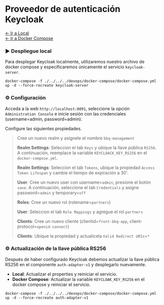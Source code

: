 # Proveedor de autenticación Keycloak

[← Ir a Local](../../../devops/shell-scripts/local/README.md) <br>
[← Ir a Docker Compose](./../../../devops/docker-compose/README.md)

### ▶️ Despliegue local
Para desplegar Keycloak localmente, utilizaremos nuestro archivo de docker compose y especificaremos únicamente el servicio `keycloak-server`.  

```shell script
docker-compose -f ./../../../devops/docker-compose/docker-compose.yml up -d --force-recreate keycloak-server
```

### ⚙️ Configuración

Acceda a la web `http://localhost:8091`, seleccione la opción
`Administration Console` e inicie sesión con las credenciales (username=admin, password=admin).

Configure las siguientes propiedades.
> Cree un nuevo realm y asígnele el nombre `bbq-management`
>
> **Realm Settings**: Seleccion el tab `Keys` y ubique la llave pública `RS256`. A continuación, reemplace la variable
> `KEYCLOACK_KEY_RS256` en el `docker-compose.yml`.
>
> **Realm Settings**: Seleccion el tab `Tokens`, ubique la propiedad `Access Token Lifespan` y cambie el tiempo de
> expiración a 30'.
>
> **User**: Cree un nuevo user con username=`admin`, presione el botón `save`. A continuación, seleccione el tab
> `Credentials` y asigne password=`admin` y temporary=`off`
>
> **Roles**: Cree un nuevo rol (rolename=`partners`)
>
> **User**: Seleccion el tab `Role Mappings` y agregue el rol `partners`
>
> **Clients**: Cree un nuevo cliente (clientid=`front-bbq-app`, client-protocol=`openid-connect`)
>
> **Clients**: Ubique la propiedad y actualícela `Valid Redirect URIs`=`*`

### ⚙️ Actualización de la llave pública RS256
Después de haber configurado Keycloak debemos actualizar la llave pública RS256 en el componente `auth-adapter-v1` y 
desplegarlo nuevamente.

- **Local**: Actualizar el properties y reiniciar el servicio.
- **Docker Compose**: Actualizar la variable `KEYCLOAK_KEY_RS256` en el docker compose y reiniciar el servicio.

```shell script
docker-compose -f ./../../../devops/docker-compose/docker-compose.yml up -d --force-recreate auth-adapter-v1
```